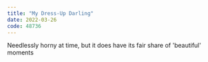 ```yaml
---
title: "My Dress-Up Darling"
date: 2022-03-26
code: 48736
---
```

Needlessly horny at time, but it does have its fair share of 'beautiful' moments